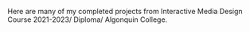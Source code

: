 Here are many of my completed projects from Interactive Media Design Course 2021-2023/ Diploma/ Algonquin College.

